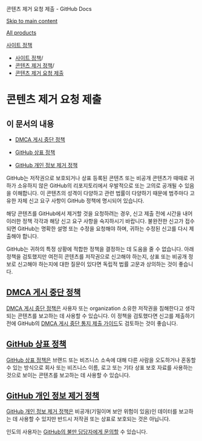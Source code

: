 콘텐츠 제거 요청 제출 - GitHub Docs

[Skip to main content](#main-content)

[All products](/ko)

[사이트 정책](/ko/site-policy)

* [사이트 정책](/ko/site-policy)/
* [콘텐츠 제거 정책](/ko/site-policy/content-removal-policies)/
* [콘텐츠 제거 요청 제출](/ko/site-policy/content-removal-policies/submitting-content-removal-requests)

콘텐츠 제거 요청 제출
==========

이 문서의 내용
----------

* [DMCA 게시 중단 정책](#dmca-takedown-policy)

* [GitHub 상표 정책](#github-trademark-policy)

* [GitHub 개인 정보 제거 정책](#github-private-information-removal-policy)

GitHub는 저작권으로 보호되거나 상표 등록된 콘텐츠 또는 비공개 콘텐츠가 때때로 귀하가 소유하지 않은 GitHub의 리포지토리에서 우발적으로 또는 고의로 공개될 수 있음을 이해합니다. 이 콘텐츠의 성격이 다양하고 관련 법률이 다양하기 때문에 범주마다 고유한 자체 신고 요구 사항이 GitHub 정책에 명시되어 있습니다.

해당 콘텐츠를 GitHub에서 제거할 것을 요청하려는 경우, 신고 제출 전에 시간을 내어 이러한 정책 각각과 해당 신고 요구 사항을 숙지하시기 바랍니다. 불완전한 신고가 접수되면 GitHub는 명확한 설명 또는 수정을 요청해야 하며, 귀하는 수정된 신고를 다시 제출해야 합니다.

GitHub는 귀하의 특정 상황에 적합한 정책을 결정하는 데 도움을 줄 수 없습니다. 아래 정책을 검토했지만 여전히 콘텐츠를 저작권으로 신고해야 하는지, 상표 또는 비공개 정보로 신고해야 하는지에 대한 질문이 있다면 독립적 법률 고문과 상의하는 것이 좋습니다.

[DMCA 게시 중단 정책](#dmca-takedown-policy)
----------

[DMCA 게시 중단 정책은](/ko/site-policy/content-removal-policies/dmca-takedown-policy) 사용자 또는 organization 소유한 저작권을 침해한다고 생각되는 콘텐츠를 보고하는 데 사용할 수 있습니다. 이 정책을 검토했다면 신고를 제출하기 전에 GitHub의 [DMCA 게시 중단 통지 제출 가이드](/ko/site-policy/content-removal-policies/guide-to-submitting-a-dmca-takedown-notice)도 검토하는 것이 좋습니다.

[GitHub 상표 정책](#github-trademark-policy)
----------

[GitHub 상표 정책은](/ko/site-policy/content-removal-policies/github-trademark-policy) 브랜드 또는 비즈니스 소속에 대해 다른 사람을 오도하거나 혼동할 수 있는 방식으로 회사 또는 비즈니스 이름, 로고 또는 기타 상표 보호 자료를 사용하는 것으로 보이는 콘텐츠를 보고하는 데 사용할 수 있습니다.

[GitHub 개인 정보 제거 정책](#github-private-information-removal-policy)
----------

[GitHub 개인 정보 제거 정책은](/ko/site-policy/content-removal-policies/github-private-information-removal-policy) 비공개(기밀이며 보안 위험이 있음)인 데이터를 보고하는 데 사용할 수 있지만 반드시 저작권 또는 상표로 보호되는 것은 아닙니다.

인도의 사용자는 [GitHub의 불만 담당자에게 문의할](https://support.github.com/contact/india-grievance-officer) 수 있습니다.
